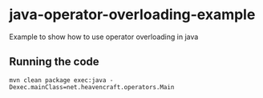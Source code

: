 # java-operator-overloading-example
Example to show how to use operator overloading in java

## Running the code
`mvn clean package exec:java -Dexec.mainClass=net.heavencraft.operators.Main`
